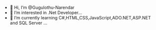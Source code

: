 - 👋 Hi, I’m @Gugulothu-Narendar
- 👀 I’m interested in  .Net Developer...
- 🌱 I’m currently learning C#,HTML,CSS,JavaScript,ADO.NET,ASP.NET and SQL Server ...



<!---
Gugulothu-Narendar/Gugulothu-Narendar is a ✨ special ✨ repository because its `README.md` (this file) appears on your GitHub profile.
You can click the Preview link to take a look at your changes.
--->
